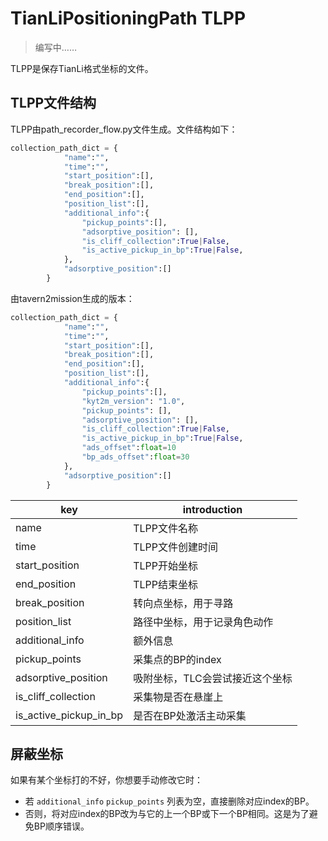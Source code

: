 # TianLiPositioningPath TLPP

> 编写中……

TLPP是保存TianLi格式坐标的文件。

## TLPP文件结构

TLPP由path_recorder_flow.py文件生成。文件结构如下：

```python
collection_path_dict = {
            "name":"",
            "time":"",
            "start_position":[],
            "break_position":[],
            "end_position":[],
            "position_list":[],
            "additional_info":{
                "pickup_points":[],
                "adsorptive_position": [],
                "is_cliff_collection":True|False,
                "is_active_pickup_in_bp":True|False,
            },
            "adsorptive_position":[]
        }
```

由tavern2mission生成的版本：

```python
collection_path_dict = {
            "name":"",
            "time":"",
            "start_position":[],
            "break_position":[],
            "end_position":[],
            "position_list":[],
            "additional_info":{
                "pickup_points":[],
                "kyt2m_version": "1.0", 
                "pickup_points": [], 
                "adsorptive_position": [],
                "is_cliff_collection":True|False,
                "is_active_pickup_in_bp":True|False,
                "ads_offset":float=10
                "bp_ads_offset":float=30
            },
            "adsorptive_position":[]
        }
```

| key                    | introduction      |
| ---------------------- | ----------------- |
| name                   | TLPP文件名称          |
| time                   | TLPP文件创建时间        |
| start_position         | TLPP开始坐标          |
| end_position           | TLPP结束坐标          |
| break_position         | 转向点坐标，用于寻路        |
| position_list          | 路径中坐标，用于记录角色动作    |
| additional_info        | 额外信息              |
| pickup_points          | 采集点的BP的index      |
| adsorptive_position    | 吸附坐标，TLC会尝试接近这个坐标 |
| is_cliff_collection    | 采集物是否在悬崖上         |
| is_active_pickup_in_bp | 是否在BP处激活主动采集      |

## 屏蔽坐标

如果有某个坐标打的不好，你想要手动修改它时：

- 若 `additional_info` `pickup_points` 列表为空，直接删除对应index的BP。
- 否则，将对应index的BP改为与它的上一个BP或下一个BP相同。这是为了避免BP顺序错误。
